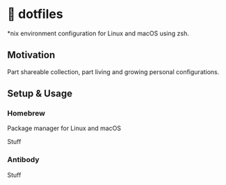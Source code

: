 # :shell: dotfiles

*nix environment configuration for Linux and macOS using zsh.

## Motivation

Part shareable collection, part living and growing personal configurations.

## Setup & Usage

### Homebrew

Package manager for Linux and macOS

Stuff

### Antibody

Stuff